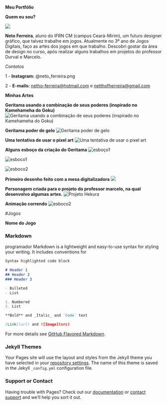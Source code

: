 **Meu Portfólio**

**Quem eu sou?**

![](perfil.jpeg) 

**Neto Ferreira**, aluno do IFRN CM (campus Ceará-Mirim), um futuro designer gráfico, que talvez trabalhe em jogos. Atualmente no 3º ano de Jogos Digitais, faço as artes dos jogos em que trabalho. Descobri gostar da área de design no curso, após realizar alguns trabalhos em projetos do professor Durval e Marcelo.   

*Contatos* 

1 - **Instagram:** @neto_ferreira.png

2 - **E-mails:** netho-ferreira@hotmail.com e netthofherreira@gmail.com

**Minhas Artes**

**Geritama usando a combinação de seus poderes (inspirado no Kamehameha do Goku)**
![Geritama usando a combinação de seus poderes (inspirado no Kamehameha do Goku)](geritama_kamehameha.jpeg)

**Geritama poder de gelo**
![Geritama poder de gelo](geritama_poder.jpeg)

**Uma tentativa de usar o pixel art**
![Uma tentativa de usar o pixel art](geritama_pixel.jpeg)

**Alguns esboço da criação do Geritama**
![esboço1](geritama_tela.jpeg)

![esboco1](esboco1.jpeg)

![esboco2](esboco2.jpeg)

**Primeiro desenho feito com a mesa digitalizadora**
![](rascunho.png)

**Personagem criada para o projeto do professor marcelo, na qual desenvolvo algumas artes.** 
![Projeto Hekura](hekura_projeto.jpg)

**Animação correndo**
![esboco2](anjo_correndo.gif)



#Jogos 

**Nome do Jogo**


### Markdown

programador 
Markdown is a lightweight and easy-to-use syntax for styling your writing. It includes conventions for

```markdown
Syntax highlighted code block

# Header 1
## Header 2
### Header 3

- Bulleted
- List

1. Numbered
2. List

**Bold** and _Italic_ and `Code` text

[Link](url) and ![Image](src)
```

For more details see [GitHub Flavored Markdown](https://guides.github.com/features/mastering-markdown/).

### Jekyll Themes

Your Pages site will use the layout and styles from the Jekyll theme you have selected in your [repository settings](https://github.com/NetoFerreira/NetoFerreira.github.io/settings). The name of this theme is saved in the Jekyll `_config.yml` configuration file.

### Support or Contact

Having trouble with Pages? Check out our [documentation](https://help.github.com/categories/github-pages-basics/) or [contact support](https://github.com/contact) and we’ll help you sort it out.
